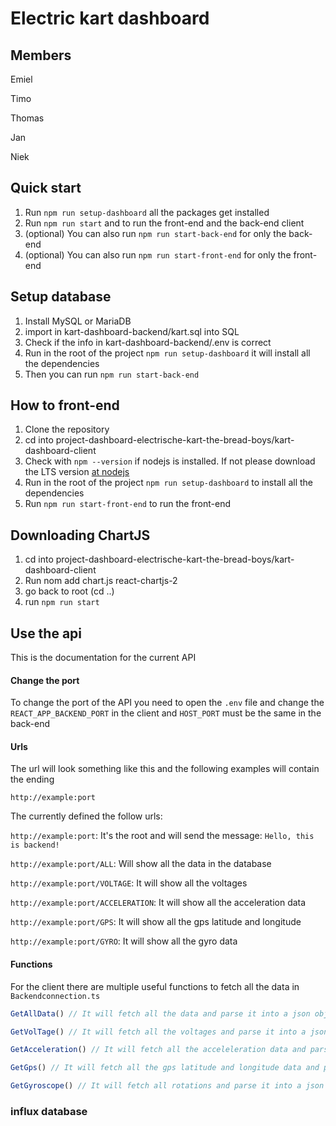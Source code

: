 # Electric kart dashboard

## Members

Emiel

Timo

Thomas 

Jan

Niek

## Quick start

1. Run ```npm run setup-dashboard``` all the packages get installed
2. Run ```npm run start``` and to run the front-end and the back-end client
3. (optional) You can also run ```npm run start-back-end``` for only the back-end
4. (optional) You can also run ```npm run start-front-end``` for only the front-end

## Setup database

1. Install MySQL or MariaDB
2. import in kart-dashboard-backend/kart.sql into SQL
3. Check if the info in kart-dashboard-backend/.env is correct
4. Run in the root of the project ```npm run setup-dashboard``` it will install all the dependencies
5. Then you can run ```npm run start-back-end```

## How to front-end

1. Clone the repository
2. cd into project-dashboard-electrische-kart-the-bread-boys/kart-dashboard-client
3. Check with ```npm --version``` if nodejs is installed. If not please download the LTS version [at nodejs](https://nodejs.org/en)
4. Run in the root of the project ```npm run setup-dashboard``` to install all the dependencies
5. Run ```npm run start-front-end``` to run the front-end


## Downloading ChartJS

1. cd into project-dashboard-electrische-kart-the-bread-boys/kart-dashboard-client
2. Run nom add chart.js react-chartjs-2
3. go back to root (cd ..)
4. run ```npm run start```


## Use the api

This is the documentation for the current API

#### Change the port

To change the port of the API you need to open the ```.env``` file and change the ```REACT_APP_BACKEND_PORT``` in the client and ```HOST_PORT``` must be the same in the back-end


#### Urls
The url will look something like this and the following examples will contain the ending

```http://example:port```

The currently defined the follow urls:


```http://example:port```: It's the root and will send the message: ```Hello, this is backend!```

```http://example:port/ALL```: Will show all the data in the database

```http://example:port/VOLTAGE```: It will show all the voltages

```http://example:port/ACCELERATION```: It will show all the acceleration data

```http://example:port/GPS```: It will show all the gps latitude and longitude

```http://example:port/GYRO```: It will show all the gyro data


#### Functions

For the client there are multiple useful functions to fetch all the data in ```Backendconnection.ts```

```ts
GetAllData() // It will fetch all the data and parse it into a json object
```

```ts
GetVolTage() // It will fetch all the voltages and parse it into a json object
```
```ts
GetAcceleration() // It will fetch all the acceleleration data and parse it into a json object
```
```ts
GetGps() // It will fetch all the gps latitude and longitude data and parse it into a json object
```
```ts
GetGyroscope() // It will fetch all rotations and parse it into a json object
```

### influx database
